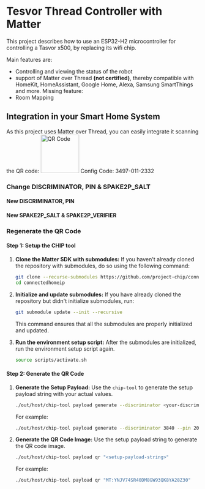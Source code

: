 # Tesvor Thread Controller with Matter
This project describes how to use an ESP32-H2 microcontroller for controlling a Tasvor x500, by replacing its wifi chip.

Main features are:
* Controlling and viewing the status of the robot
* support of Matter over Thread **(not certified)**, thereby compatible with HomeKit, HomeAssistant, Google Home, Alexa, Samsung SmartThings and more.
Missing feature:
* Room Mapping

## Integration in your Smart Home System
As this project uses Matter over Thread, you can easily integrate it scanning the QR code:
 <img src="" alt="QR Code" width="100">
 Config Code: 3497-011-2332

### Change DISCRIMINATOR, PIN & SPAKE2P_SALT

#### New DISCRIMINATOR, PIN

#### New SPAKE2P_SALT & SPAKE2P_VERIFIER

### Regenerate the QR Code

#### Step 1: Setup the CHIP tool

1. **Clone the Matter SDK with submodules:**
   If you haven't already cloned the repository with submodules, do so using the following command:

   ```sh
   git clone --recurse-submodules https://github.com/project-chip/connectedhomeip.git
   cd connectedhomeip
   ```

2. **Initialize and update submodules:**
   If you have already cloned the repository but didn't initialize submodules, run:

   ```sh
   git submodule update --init --recursive
   ```

   This command ensures that all the submodules are properly initialized and updated.


3. **Run the environment setup script:**
   After the submodules are initialized, run the environment setup script again.

   ```sh
   source scripts/activate.sh
   ```

#### Step 2: Generate the QR Code

1. **Generate the Setup Payload:**
   Use the `chip-tool` to generate the setup payload string with your actual values.

   ```sh
   ./out/host/chip-tool payload generate --discriminator <your-discriminator> --pin <your-setup-code>
   ```

   For example:
   ```sh
   ./out/host/chip-tool payload generate --discriminator 3840 --pin 20202021
   ```

2. **Generate the QR Code Image:**
   Use the setup payload string to generate the QR code image.

   ```sh
   ./out/host/chip-tool payload qr "<setup-payload-string>"
   ```

   For example:
   ```sh
   ./out/host/chip-tool payload qr "MT:YNJV74SR40DM8GW93QK8YA28Z30"
   ```